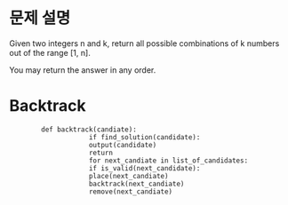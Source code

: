 # 문제 설명
Given two integers n and k, return all possible combinations of k numbers out of the range [1, n].

You may return the answer in any order.

# Backtrack


            def backtrack(candiate):
                        if find_solution(candidate):
                        output(candidate)
                        return
                        for next_candiate in list_of_candidates:
                        if is_valid(next_candidate):
                        place(next_candiate)
                        backtrack(next_candiate)
                        remove(next_candiate)

